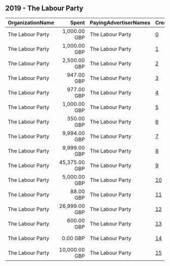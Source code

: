 ## 2019 - The Labour Party 
|OrganizationName|Spent|PayingAdvertiserNames|CreativeUrls|Impressions|Genders|AgeBrackets|CountryCodes|BillingAddresses|CandidateBallotInformation|
|:---|---:|:---|:---|---:|:---|:---|:---|:---|:---|
|The Labour Party|1,000.00 GBP|The Labour Party|[0](https://www.snap.com/political-ads/asset/3df7c0b2933e86ac951a75eb9218420d50c40ecd50a87e64d043d96db33e76bf?mediaType=mp4)|592,209||18+|united kingdom|"Kings Manor,Newcastle,NE16PA,GB"||
|The Labour Party|1,000.00 GBP|The Labour Party|[1](https://www.snap.com/political-ads/asset/1ba7afb6f1771c920878e7f57df511308d120765f072ca94631a6f9271c76113?mediaType=mp4)|607,002||18+|united kingdom|"Kings Manor,Newcastle,NE16PA,GB"||
|The Labour Party|2,500.00 GBP|The Labour Party|[2](https://www.snap.com/political-ads/asset/a9a537effe2df1cf6936ed312586bdb7dd139329e0b09e5b3d49ed5e0fa4681a?mediaType=mp4)|1,805,564||18-34|united kingdom|"Kings Manor,Newcastle,NE16PA,GB"||
|The Labour Party|947.00 GBP|The Labour Party|[3](https://www.snap.com/political-ads/asset/eb2e246532552a65bd36603d2d2fd4bed62fc432e4af9707082c5101f7935c0e?mediaType=mp4)|553,918||18+|united kingdom|"Kings Manor,Newcastle,NE16PA,GB"||
|The Labour Party|977.00 GBP|The Labour Party|[4](https://www.snap.com/political-ads/asset/2ea6a03b6d8beca987448eb15a25f2930c2bf4e7fe6e041d817a2dc097e23f62?mediaType=mp4)|538,553||18+|united kingdom|"Kings Manor,Newcastle,NE16PA,GB"||
|The Labour Party|1,000.00 GBP|The Labour Party|[5](https://www.snap.com/political-ads/asset/a04c0c6da74a8de214e530a449aa96d304dd3b111c84c508bfeb02fb361f3a17?mediaType=mp4)|652,102||18+|united kingdom|"Kings Manor,Newcastle,NE16PA,GB"||
|The Labour Party|350.00 GBP|The Labour Party|[6](https://www.snap.com/political-ads/asset/5e1e5e9055bb7dc04478d05dba65486cd4d0efb431937abd72e799ce97bd2eab?mediaType=mp4)|182,708||18+|united kingdom|"Kings Manor,Newcastle,NE16PA,GB"|The Labour Party|
|The Labour Party|9,994.00 GBP|The Labour Party|[7](https://www.snap.com/political-ads/asset/caa285f9e216e821126ba22826ac022ff5859bfafa24944645ea03b948ec27cf?mediaType=mp4)|8,033,766||18+||"Kings Manor,Newcastle,NE16PA,GB"|The Labour Party|
|The Labour Party|9,999.00 GBP|The Labour Party|[8](https://www.snap.com/political-ads/asset/61652e7506b2c9c3af390cd2aab33aff1874912a28e461d3f8f220a8b9c9eff3?mediaType=mp4)|10,259,185||18+||"Kings Manor,Newcastle,NE16PA,GB"|The Labour Party|
|The Labour Party|45,375.00 GBP|The Labour Party|[9](https://www.snap.com/political-ads/asset/50e23b7845a533f5137360a252fa94d24c7cb109357db778774b3b8fb96eb94e?mediaType=mp4)|14,296,249||18+||"Kings Manor,Newcastle,NE16PA,GB"|The Labour Party|
|The Labour Party|5,000.00 GBP|The Labour Party|[10](https://www.snap.com/political-ads/asset/4631b45fea156e9644d246516e423c61532e82a3fdfc2c8b0cda2d1a81b12117?mediaType=mp4)|2,762,599||18+||"Kings Manor,Newcastle,NE16PA,GB"|The Labour Party|
|The Labour Party|88.00 GBP|The Labour Party|[11](https://www.snap.com/political-ads/asset/29e702d512eafa74d44ec722403699b9577a0c0e52d9d7a29bc166310bd15018?mediaType=mp4)|52,743||18+|united kingdom|"Kings Manor,Newcastle,NE16PA,GB"||
|The Labour Party|26,999.00 GBP|The Labour Party|[12](https://www.snap.com/political-ads/asset/dcd78c0f40af4dc0b786a5811c0f9e9a7968663914410d2ee13aba6647b84eff?mediaType=mp4)|5,227,179||18+||"Kings Manor,Newcastle,NE16PA,GB"|The Labour Party|
|The Labour Party|600.00 GBP|The Labour Party|[13](https://www.snap.com/political-ads/asset/317a0baec23671a27c174d50ee04df9c2dd37ee6126f27fc30430ac4562e313a?mediaType=mp4)|596,279||18-24|united kingdom|"Kings Manor,Newcastle,NE16PA,GB"||
|The Labour Party|0.00 GBP|The Labour Party|[14](https://www.snap.com/political-ads/asset/99b066ac3665b8f99f06632430e259517fd95723beefc424746225be58d38a8f?mediaType=jpg)|41||18+|united kingdom|"Kings Manor,Newcastle,NE16PA,GB"||
|The Labour Party|10,000.00 GBP|The Labour Party|[15](https://www.snap.com/political-ads/asset/0bbdc4b1664a70232981443bde7a905c9eb27d36993bb95fbf101073f7a7150e?mediaType=mp4)|5,799,337||18-25|united kingdom|"Kings Manor,Newcastle,NE16PA,GB"|The Labour Party|
